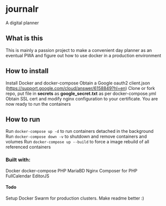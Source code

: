 # journalr
A digital planner

## What is this
This is mainly a passion project to make a convenient day planner as an eventual PWA and figure out how to use docker in a production environment 

## How to install
Install Docker and docker-compose
Obtain a Google oauth2 client.json (https://support.google.com/cloud/answer/6158849?hl=en)
Clone or fork repo, put file in **secrets** as **google_secret.txt** as per docker-compose.yml
Obtain SSL cert and modify nginx configuration to your certificate. 
You are now ready to run the containers

## How to run
Run `docker-compose up -d` to run containers detached in the background 
Run `docker-compose down -v` to shutdown and remove containers and volumes
Run `docker-compose up --build` to force a image rebuild of all referenced containers


### Built with:
Docker
docker-compose
PHP
MariaBD
Nginx
Composer for PHP
FullCalendar
EditorJS

#### Todo
Setup Docker Swarm for production clusters.
Make readme better :)

